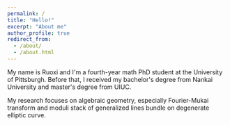 ```yaml
---
permalink: /
title: "Hello!"
excerpt: "About me"
author_profile: true
redirect_from: 
  - /about/
  - /about.html
---
```


My name is Ruoxi and I'm a fourth-year math PhD student at the University of Pittsburgh. Before that, I received my bachelor's degree from Nankai University and master's degree from UIUC.

My research focuses on algebraic geometry, especially Fourier-Mukai transform and moduli stack of generalized lines bundle on degenerate elliptic curve.


<!--  -->
